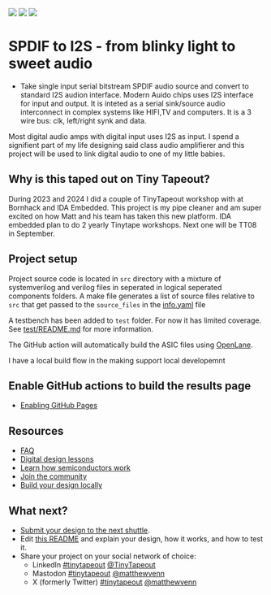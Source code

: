 ![](../../workflows/gds/badge.svg) ![](../../workflows/docs/badge.svg) ![](../../workflows/test/badge.svg)

# SPDIF to I2S - from blinky light to sweet audio

- Take single input serial bitstream SPDIF audio source and convert to standard I2S audion interface. 
Modern Auido chips uses I2S interface for input and output. It is inteted as a serial sink/source audio interconnect in complex systems like HIFI,TV and computers. It is a 3 wire bus: clk, left/right synk and data. 

Most digital audio amps with digital input uses I2S as input. I spend a signifient part of my life designing said class audio amplifierer and this project will be used to link digital audio to one of my little babies. 

## Why is this taped out on Tiny Tapeout?

During 2023 and 2024 I did a couple of TinyTapeout workshop with at Bornhack and IDA Embedded. This project is my pipe cleaner and am super excited on how Matt and his team has taken this new platform. 
IDA embedded plan to do 2 yearly Tinytape workshops. Next one will be TT08 in September. 
 
## Project setup 

Project source code is located in `src` directory with a mixture of systemverilog and verilog files in seperated in logical seperated components folders. 
A make file generates a list of source files relative to `src` that get passed to the `source_files` in the [info.yaml](info.yaml) file 

A testbench has been added to `test` folder. For now it has limited coverage. See [test/README.md](test/README.md) for more information.

The GitHub action will automatically build the ASIC files using [OpenLane](https://www.zerotoasiccourse.com/terminology/openlane/).

I have a local build flow in the making support local developemnt 

## Enable GitHub actions to build the results page

- [Enabling GitHub Pages](https://tinytapeout.com/faq/#my-github-action-is-failing-on-the-pages-part)

## Resources

- [FAQ](https://tinytapeout.com/faq/)
- [Digital design lessons](https://tinytapeout.com/digital_design/)
- [Learn how semiconductors work](https://tinytapeout.com/siliwiz/)
- [Join the community](https://tinytapeout.com/discord)
- [Build your design locally](https://docs.google.com/document/d/1aUUZ1jthRpg4QURIIyzlOaPWlmQzr-jBn3wZipVUPt4)

## What next?

- [Submit your design to the next shuttle](https://app.tinytapeout.com/).
- Edit [this README](README.md) and explain your design, how it works, and how to test it.
- Share your project on your social network of choice:
  - LinkedIn [#tinytapeout](https://www.linkedin.com/search/results/content/?keywords=%23tinytapeout) [@TinyTapeout](https://www.linkedin.com/company/100708654/)
  - Mastodon [#tinytapeout](https://chaos.social/tags/tinytapeout) [@matthewvenn](https://chaos.social/@matthewvenn)
  - X (formerly Twitter) [#tinytapeout](https://twitter.com/hashtag/tinytapeout) [@matthewvenn](https://twitter.com/matthewvenn)
